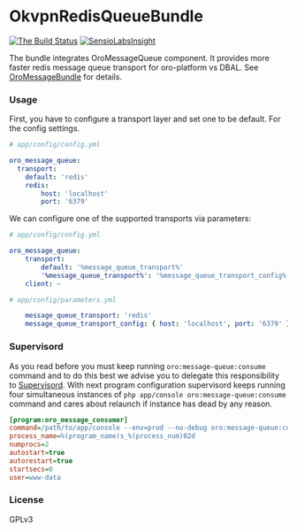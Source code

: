 # OkvpnRedisQueueBundle


[![The Build Status](https://travis-ci.org/vtsykun/redis-message-queue.svg?branch=master)](https://travis-ci.org/vtsykun/redis-message-queue)  [![SensioLabsInsight](https://insight.sensiolabs.com/projects/40a378ee-6fb9-438b-9f23-262661b5ce2c/mini.png)](https://insight.sensiolabs.com/projects/40a378ee-6fb9-438b-9f23-262661b5ce2c)

The bundle integrates OroMessageQueue component. It provides more faster redis message queue transport for oro-platform
vs DBAL. See [OroMessageBundle](https://github.com/orocrm/platform/tree/master/src/Oro/Bundle/MessageQueueBundle) for details.

### Usage

First, you have to configure a transport layer and set one to be default. For the config settings.

```yaml
# app/config/config.yml

oro_message_queue:
  transport:
    default: 'redis'
    redis:
        host: 'localhost' 
        port: '6379'
```

We can configure one of the supported transports via parameters:

```yaml
# app/config/config.yml

oro_message_queue:
    transport:
        default: '%message_queue_transport%'
        '%message_queue_transport%': '%message_queue_transport_config%'
    client: ~
```

```yaml
# app/config/parameters.yml

    message_queue_transport: 'redis'
    message_queue_transport_config: { host: 'localhost', port: '6379' }
```

### Supervisord

As you read before you must keep running `oro:message-queue:consume` command and to do this best
we advise you to delegate this responsibility to [Supervisord](http://supervisord.org/).
With next program configuration supervisord keeps running four simultaneous instances of
`php app/console oro:message-queue:consume` command and cares about relaunch if instance has dead by any reason.

```ini
[program:oro_message_consumer]
command=/path/to/app/console --env=prod --no-debug oro:message-queue:consume
process_name=%(program_name)s_%(process_num)02d
numprocs=2
autostart=true
autorestart=true
startsecs=0
user=www-data
```
### License

GPLv3
